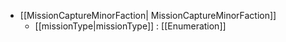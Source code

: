  * [[MissionCaptureMinorFaction| MissionCaptureMinorFaction]]
   * [[missionType|missionType]] : [[Enumeration]]

